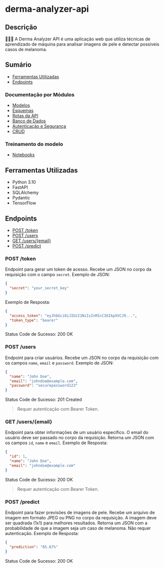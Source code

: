 # derma-analyzer-api

## Descrição

🧑🏾‍⚕️ A Derma Analyzer API é uma aplicação web que utiliza técnicas de aprendizado de máquina para analisar imagens de pele e detectar possíveis casos de melanoma.

## Sumário

- [Ferramentas Utilizadas](#ferramentas-utilizadas)
- [Endpoints](#endpoints)

### Documentação por Módulos

- [Modelos](app/models/README.md)
- [Esquemas](app/schemas/README.md)
- [Rotas da API](app/api/routes/README.md)
- [Banco de Dados](app/db/README.md)
- [Autenticação e Segurança](app/core/README.md)
- [CRUD](app/crud/README.md)

### Treinamento do modelo

- [Notebooks](notebooks/README.md)

## Ferramentas Utilizadas

- Python 3.10
- FastAPI
- SQLAlchemy
- Pydantic
- TensorFlow

## Endpoints

- [POST /token](#post-token)
- [POST /users](#post-users)
- [GET /users/{email}](#get-usersemail)
- [POST /predict](#post-predict)

### POST /token

Endpoint para gerar um token de acesso. Recebe um JSON no corpo da requisição com o campo `secret`. Exemplo de JSON:

```json
{
  "secret": "your_secret_key"
}
```

Exemplo de Resposta:

```json
{
  "access_token": "eyJhbGciOiJIUzI1NiIsInR5cCI6IkpXVCJ9...",
  "token_type": "bearer"
}
```

Status Code de Sucesso: 200 OK

### POST /users

Endpoint para criar usuários. Recebe um JSON no corpo da requisição com os campos `name`, `email` e `password`. Exemplo de JSON:

```json
{
  "name": "John Doe",
  "email": "johndoe@example.com",
  "password": "securepassword123"
}
```

Status Code de Sucesso: 201 Created
> Requer autenticação com Bearer Token.

### GET /users/{email}

Endpoint para obter informações de um usuário específico. O email do usuário deve ser passado no corpo da requisição. Retorna um JSON com os campos `id`, `name` e `email`. Exemplo de Resposta:

```json
{
  "id": 1,
  "name": "John Doe",
  "email": "johndoe@example.com"
}
```

Status Code de Sucesso: 200 OK
> Requer autenticação com Bearer Token.

### POST /predict

Endpoint para fazer previsões de imagens de pele. Recebe um arquivo de imagem em formato JPEG ou PNG no corpo da requisição. A imagem deve ser quadrada (1x1) para melhores resultados. Retorna um JSON com a probabilidade de que a imagem seja um caso de melanoma. Não requer autenticação. Exemplo de Resposta:

```json
{
  "prediction": "85.67%"
}
```

Status Code de Sucesso: 200 OK
